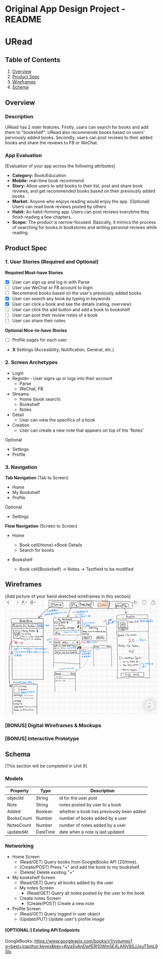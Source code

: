 Original App Design Project - README
===

# URead

## Table of Contents
1. [Overview](#Overview)
1. [Product Spec](#Product-Spec)
1. [Wireframes](#Wireframes)
3. [Schema](#Schema)

## Overview
### Description
URead has 2 main features. 
Firstly, users can search for books and add them to "bookshelf". URead also recommends books based on users' perviously added books. 
Secondly, users can post reviews to their added books and share the reviews to FB or WeChat. 

### App Evaluation
[Evaluation of your app across the following attributes]
- **Category:** Book/Education
- **Mobile:** real-time book recommend
- **Story:** Allow users to add books to their list, post and share book reviews, and get recommended books based on their previously added books
- **Market:** Anyone who enjoys reading would enjoy the app. (Optional) Users can read book reviews posted by others
- **Habit:** An habit-forming app. Users can post reviews everytime they finish reading a few chapters. 
- **Scope:** The product is narrow-focused. Basically, it mimics the process of searching for books in bookstores and writing personal reviews while reading. 

## Product Spec

### 1. User Stories (Required and Optional)

**Required Must-have Stories**

* [x] User can sign up and log in with Parse
* [ ] User use WeChat or FB account to login
* [ ] Recommend books based on the user's previously added books
* [x] User can search any book by typing in keywords
* [x] User can click a book and see the details (rating, overview)
* [ ] User can click the add button and add a book to bookshelf
* [ ] User can post their review notes of a book
* [ ] User can share their notes

**Optional Nice-to-have Stories**

* [ ] Profile pages for each user
* **X** Settings (Accesibility, Notification, General, etc.)

### 2. Screen Archetypes

* Login
* Register - User signs up or logs into their account
    * Parse
    * WeChat, FB
* Streams
   * Home (book search)
   * Bookshelf
   * Notes
* Detail
    * User can view the specifics of a book
* Creation
    * User can create a new note that appears on top of the 'Notes'

Optional
* Settings
* Profile

### 3. Navigation

**Tab Navigation** (Tab to Screen)

* Home
* My Bookshelf
* Profile

Optional
* Settings

**Flow Navigation** (Screen to Screen)

* Home
   * Book cell(Home)->Book Details
   * Search for books

* Bookshelf
   * Book cell(Bookshelf) -> Notes -> Textfield to be modified 

## Wireframes
[Add picture of your hand sketched wireframes in this section]
<img src="https://github.com/URead-YCL/proj0/blob/main/design/UIDesign11.30.jpeg" width=600>

### [BONUS] Digital Wireframes & Mockups

### [BONUS] Interactive Prototype

## Schema 
[This section will be completed in Unit 9]
### Models
| Property      | Type | Description |
| ----------- | ----------- | ----------- | 
| objectId      | String   | id for the user post | 
| Note   | String  | notes posted by user to a book | 
| Added   | Boolean  | whether a book has previously been added | 
| BooksCount   | Number  | number of books added by a user | 
| NotesCount   | Number  | number of notes added by a user | 
| updatedAt   | DateTime  | date when a note is last updated | 

### Networking
* Home Screen
   - (Read/GET) Query books from GoogleBooks API (20/time).
   - (Create/POST) Press "+" and add the book to my bookshelf. 
   - (Delete) Delete existing "+"
* My bookshelf Screen
   - (Read/GET) Query all books added by the user
   * My notes Screen
      - (Read/GET) Query all notes posted by the user to the book
   * Create notes Screen
      - (Create/POST) Create a new note
* Profile Screen
   - (Read/GET) Query logged in user object
   - (Update/PUT) Update user's profile image

#### [OPTIONAL:] Existing API Endpoints
GoogleBooks: https://www.googleapis.com/books/v1/volumes?q=best+inauthor:keyes&key=AIzaSyAnDwfERI10Wm5E4LANV8SJJxuT5mL9Slo
